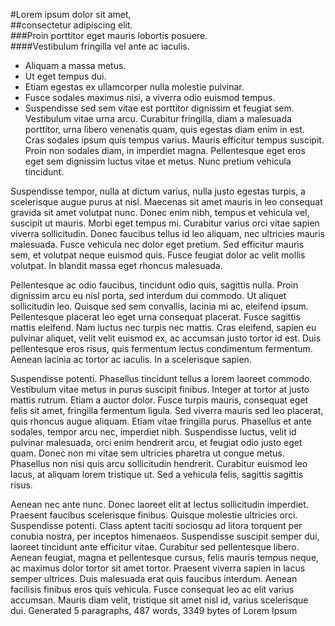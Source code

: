 

#Lorem ipsum dolor sit amet,  
##consectetur adipiscing elit.   
###Proin porttitor eget mauris lobortis posuere.  
####Vestibulum fringilla vel ante ac iaculis.   

* Aliquam a massa metus. 
* Ut eget tempus dui. 
* Etiam egestas ex ullamcorper nulla molestie pulvinar. 
* Fusce sodales maximus nisi, a viverra odio euismod tempus. 
* Suspendisse sed sem vitae est porttitor dignissim et feugiat sem. Vestibulum vitae urna arcu. Curabitur fringilla, diam a malesuada porttitor, urna libero venenatis quam, quis egestas diam enim in est. Cras sodales ipsum quis tempus varius. Mauris efficitur tempus suscipit. Proin non sodales diam, in imperdiet magna. Pellentesque eget eros eget sem dignissim luctus vitae et metus. Nunc pretium vehicula tincidunt.

Suspendisse tempor, nulla at dictum varius, nulla justo egestas turpis, a scelerisque augue purus at nisl. Maecenas sit amet mauris in leo consequat gravida sit amet volutpat nunc. Donec enim nibh, tempus et vehicula vel, suscipit ut mauris. Morbi eget tempus mi. Curabitur varius orci vitae sapien viverra sollicitudin. Donec faucibus tellus id leo aliquam, nec ultricies mauris malesuada. Fusce vehicula nec dolor eget pretium. Sed efficitur mauris sem, et volutpat neque euismod quis. Fusce feugiat dolor ac velit mollis volutpat. In blandit massa eget rhoncus malesuada.

Pellentesque ac odio faucibus, tincidunt odio quis, sagittis nulla. Proin dignissim arcu eu nisl porta, sed interdum dui commodo. Ut aliquet sollicitudin leo. Quisque sed sem convallis, lacinia mi ac, eleifend ipsum. Pellentesque placerat leo eget urna consequat placerat. Fusce sagittis mattis eleifend. Nam luctus nec turpis nec mattis. Cras eleifend, sapien eu pulvinar aliquet, velit velit euismod ex, ac accumsan justo tortor id est. Duis pellentesque eros risus, quis fermentum lectus condimentum fermentum. Aenean lacinia ac tortor ac iaculis. In a scelerisque sapien.

Suspendisse potenti. Phasellus tincidunt tellus a lorem laoreet commodo. Vestibulum vitae metus in purus suscipit finibus. Integer at tortor at justo mattis rutrum. Etiam a auctor dolor. Fusce turpis mauris, consequat eget felis sit amet, fringilla fermentum ligula. Sed viverra mauris sed leo placerat, quis rhoncus augue aliquam. Etiam vitae fringilla purus. Phasellus et ante sodales, tempor arcu nec, imperdiet nibh. Suspendisse luctus, velit id pulvinar malesuada, orci enim hendrerit arcu, et feugiat odio justo eget quam. Donec non mi vitae sem ultricies pharetra ut congue metus. Phasellus non nisi quis arcu sollicitudin hendrerit. Curabitur euismod leo lacus, at aliquam lorem tristique ut. Sed a vehicula felis, sagittis sagittis risus.

Aenean nec ante nunc. Donec laoreet elit at lectus sollicitudin imperdiet. Praesent faucibus scelerisque finibus. Quisque molestie ultricies orci. Suspendisse potenti. Class aptent taciti sociosqu ad litora torquent per conubia nostra, per inceptos himenaeos. Suspendisse suscipit semper dui, laoreet tincidunt ante efficitur vitae. Curabitur sed pellentesque libero. Aenean feugiat, magna et pellentesque cursus, felis mauris tempus neque, ac maximus dolor tortor sit amet tortor. Praesent viverra sapien in lacus semper ultrices. Duis malesuada erat quis faucibus interdum. Aenean facilisis finibus eros quis vehicula. Fusce consequat leo ac elit varius accumsan. Mauris diam velit, tristique sit amet nisl id, varius scelerisque dui.
Generated 5 paragraphs, 487 words, 3349 bytes of Lorem Ipsum
